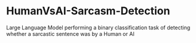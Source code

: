 # HumanVsAI-Sarcasm-Detection
Large Language Model performing a binary classification task of detecting whether a sarcastic sentence was by a Human or AI
